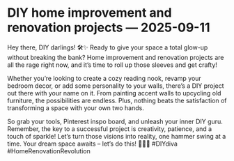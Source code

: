 # DIY home improvement and renovation projects — 2025-09-11

Hey there, DIY darlings! 🛠️✨ Ready to give your space a total glow-up without breaking the bank? Home improvement and renovation projects are all the rage right now, and it’s time to roll up those sleeves and get crafty!

Whether you’re looking to create a cozy reading nook, revamp your bedroom decor, or add some personality to your walls, there’s a DIY project out there with your name on it. From painting accent walls to upcycling old furniture, the possibilities are endless. Plus, nothing beats the satisfaction of transforming a space with your own two hands.

So grab your tools, Pinterest inspo board, and unleash your inner DIY guru. Remember, the key to a successful project is creativity, patience, and a touch of sparkle! Let’s turn those visions into reality, one hammer swing at a time. Your dream space awaits – let’s do this! 💪🏼💖 #DIYdiva #HomeRenovationRevolution